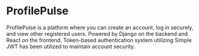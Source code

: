 # ProfilePulse
ProfilePulse is a platform where you can create an account, log in securely, and view other registered users. Powered by Django on the backend and React on the frontend.  Token-based authentication system utilizing Simple JWT has been utilized to maintain account security.
